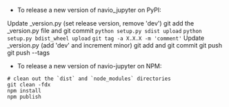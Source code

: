 - To release a new version of navio_jupyter on PyPI:

Update _version.py (set release version, remove 'dev')
git add the _version.py file and git commit
`python setup.py sdist upload`
`python setup.py bdist_wheel upload`
`git tag -a X.X.X -m 'comment'`
Update _version.py (add 'dev' and increment minor)
git add and git commit
git push
git push --tags

- To release a new version of navio-jupyter on NPM:

```
# clean out the `dist` and `node_modules` directories
git clean -fdx
npm install
npm publish
```